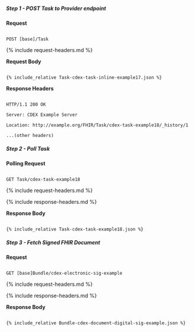 

##### Step 1 - POST Task to Provider endpoint


**Request**

~~~

POST [base]/Task

~~~


{% include request-headers.md %}


**Request Body**


~~~

{% include_relative Task-cdex-task-inline-example17.json %}

~~~


**Response Headers**


~~~

HTTP/1.1 200 OK

Server: CDEX Example Server

Location: http://example.org/FHIR/Task/cdex-task-example18/_history/1

...(other headers)

~~~


##### Step 2 - Poll Task


**Polling Request**

~~~

GET Task/cdex-task-example18

~~~


{% include request-headers.md %}


{% include response-headers.md %}


**Response Body**


~~~

{% include_relative Task-cdex-task-example18.json %}

~~~


##### Step 3 - Fetch Signed FHIR Document


**Request**

~~~

GET [base]Bundle/cdex-electronic-sig-example

~~~


{% include request-headers.md %}


{% include response-headers.md %}


**Response Body**


~~~

{% include_relative Bundle-cdex-document-digital-sig-example.json %}

~~~


